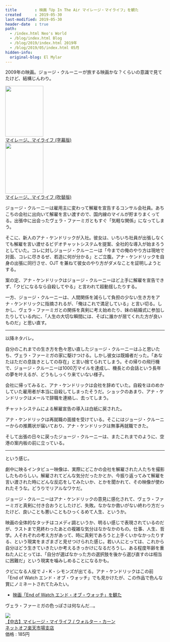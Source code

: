 ```yaml
---
title        : 映画「Up In The Air マイレージ・マイライフ」を観た
created      : 2019-05-30
last-modified: 2019-05-30
header-date  : true
path:
  - /index.html Neo's World
  - /blog/index.html Blog
  - /blog/2019/index.html 2019年
  - /blog/2019/05/index.html 05月
hidden-info:
  original-blog: El Mylar
---
```


2009年の映画。ジョージ・クルーニーが旅する映画かな？くらいの意識で見てたけど、結構じんわり。

<div class="ad-amazon">
  <div class="ad-amazon-image">
    <a href="https://www.amazon.co.jp/dp/B01FD6N4GW?tag=neos21-22&amp;linkCode=osi&amp;th=1&amp;psc=1">
      <img src="https://m.media-amazon.com/images/I/51XZc0QD1WL._SL160_.jpg" width="120" height="160">
    </a>
  </div>
  <div class="ad-amazon-info">
    <div class="ad-amazon-title">
      <a href="https://www.amazon.co.jp/dp/B01FD6N4GW?tag=neos21-22&amp;linkCode=osi&amp;th=1&amp;psc=1">マイレージ、マイライフ (字幕版)</a>
    </div>
  </div>
</div>

<div class="ad-amazon">
  <div class="ad-amazon-image">
    <a href="https://www.amazon.co.jp/dp/B00G8AB21M?tag=neos21-22&amp;linkCode=osi&amp;th=1&amp;psc=1">
      <img src="https://m.media-amazon.com/images/I/510NpZCymrL._SL160_.jpg" width="120" height="160">
    </a>
  </div>
  <div class="ad-amazon-info">
    <div class="ad-amazon-title">
      <a href="https://www.amazon.co.jp/dp/B00G8AB21M?tag=neos21-22&amp;linkCode=osi&amp;th=1&amp;psc=1">マイレージ、マイライフ (吹替版)</a>
    </div>
  </div>
</div>

ジョージ・クルーニーは雇用主に変わって解雇を宣告するコンサル会社員。あちこちの会社に出向いて解雇を言い渡すので、国内線のマイルが貯まりまくってる。出張中に出会ったヴェラ・ファーミガともすぐ「気軽な関係」になってしまう。

そこに、新人のアナ・ケンドリックが入社。彼女は、いちいち社員が出張しなくても解雇を言い渡せるビデオチャットシステムを提案、全社的な導入が始まろうとしていた。コレに対しジョージ・クルーニーは「今までの俺のやり方は現地で対面、コレに尽きるぜ、若造に何が分かる」とご立腹。アナ・ケンドリックを自身の出張に同行させ、OJT を兼ねて彼女のやり方がダメなことを証明しようとする。

案の定、アナ・ケンドリックはジョージ・クルーニーほど上手に解雇を宣告できず、「クビになるなら自殺してやる」と言われて超動揺したりする。

一方、ジョージ・クルーニーは、人間関係を減らして負担の少ない生き方をアナ・ケンドリックに指摘されるが、「俺はこれで満足している」と言い切る。しかし、ヴェラ・ファーミガとの関係を真剣に考え始めたり、妹の結婚式に参加したりしている内に、「人生の大切な瞬間には、そばに誰かが居てくれた方が良いものだ」と思い直す。

-----

以降ネタバレ。

自分のこれまでの生き方を色々思い直したジョージ・クルーニーはふと思いたち、ヴェラ・ファーミガの家に駆けつける。しかし彼女は既婚者だった。「あなたはただの息抜きとしての存在」と言い捨てられてしまう。その帰りの飛行機で、ジョージ・クルーニーは1000万マイルを達成し、機長との会話という長年の夢を叶えるが、どうもしっくり来ていない様子。

会社に帰ってみると、アナ・ケンドリックは会社を辞めていた。自殺をほのめかしていた雇用者が本当に自殺してしまったそうだ。ショックのあまり、アナ・ケンドリックはメールで辞職を連絡し、去ってしまう。

チャットシステムによる解雇宣告の導入は白紙に戻された。

アナ・ケンドリックは再就職の面接を受けている。そこにはジョージ・クルーニーからの推薦状が届いており、アナ・ケンドリックは無事再就職できた。

そして出張の日々に戻ったジョージ・クルーニーは、またこれまでのように、空港の案内板の前に立っている。

-----

という感じ。

劇中に映るインタビュー映像は、実際にどこかの会社を解雇された人たちを撮影したものらしい。解雇されてどんな気分だったかとか、今振り返ってみて解雇を言い渡された時にどんな反応をしてみたいか、とかを聞かれて、その映像が使われたそうな。どうりでリアルなワケだ。

ジョージ・クルーニーはアナ・ケンドリックの意見に感化されて、ヴェラ・ファーミガと真剣に付き合おうとしたけど、失敗。なかなか救いがない終わり方だったけど、良いことも悪いこともひっくるめて人生、というか。

映画の全体的なタッチはコメディ調というか、明るい感じで表現されているのだが、ラストまで見終わったあとの複雑な気分はなかなかのもの。仕事、人生、哲学。人それぞれの考え方があって、時に真剣であろうと上手くいかなかったりする、という現実をまざまざと見せつけられた感じ。若い人にとっては、これから自分はどう生きていきたいか考えるきっかけになるだろうし、ある程度年齢を重ねた人にとっては、「自分が選ばなかった方の選択肢を後から選び直すのは相当に困難だ」という現実を噛みしめることになるかも。

クビになる人役で J・K・シモンズが出てる。アナ・ケンドリックはこの前「End of Watch エンド・オブ・ウォッチ」でも見かけたが、この作品で色んな賞にノミネートされてたみたい。

- [映画「End of Watch エンド・オブ・ウォッチ」を観た](./29-01.html)

ヴェラ・ファーミガの色っぽさは何なんだ…。

<div class="ad-rakuten">
  <div class="ad-rakuten-image">
    <a href="https://hb.afl.rakuten.co.jp/hgc/g00s4sx2.waxycdfc.g00s4sx2.waxyddde/?pc=https%3A%2F%2Fitem.rakuten.co.jp%2Frenet3%2F0011032071%2F&amp;m=http%3A%2F%2Fm.rakuten.co.jp%2Frenet3%2Fi%2F10336108%2F">
      <img src="https://thumbnail.image.rakuten.co.jp/@0_mall/renet3/cabinet/item_photo/001103/2/0011032071.jpg?_ex=128x128">
    </a>
  </div>
  <div class="ad-rakuten-info">
    <div class="ad-rakuten-title">
      <a href="https://hb.afl.rakuten.co.jp/hgc/g00s4sx2.waxycdfc.g00s4sx2.waxyddde/?pc=https%3A%2F%2Fitem.rakuten.co.jp%2Frenet3%2F0011032071%2F&amp;m=http%3A%2F%2Fm.rakuten.co.jp%2Frenet3%2Fi%2F10336108%2F">【中古】マイレージ・マイライフ / ウォルター・カーン</a>
    </div>
    <div class="ad-rakuten-shop">
      <a href="https://hb.afl.rakuten.co.jp/hgc/g00s4sx2.waxycdfc.g00s4sx2.waxyddde/?pc=https%3A%2F%2Fwww.rakuten.co.jp%2Frenet3%2F&amp;m=http%3A%2F%2Fm.rakuten.co.jp%2Frenet3%2F">ネットオフ楽天市場支店</a>
    </div>
    <div class="ad-rakuten-price">価格 : 185円</div>
  </div>
</div>
